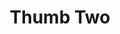 ---
title: "Thumb Two"
type: "thumb"
weight: 2
draft: false
thumb_url: "/images/placeholder/6.jpg"
---
